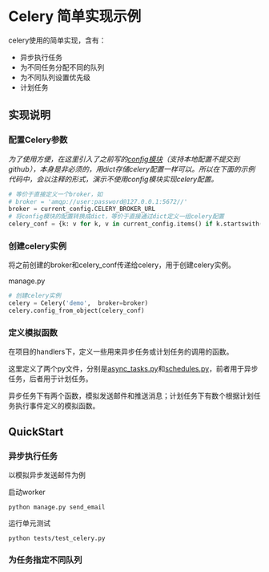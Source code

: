 # Celery 简单实现示例
celery使用的简单实现，含有：

- 异步执行任务
- 为不同任务分配不同的队列
- 为不同队列设置优先级
- 计划任务

## 实现说明

### 配置Celery参数

*为了使用方便，在这里引入了之前写的[config模块](https://github.com/blackmatrix7/matrix-toolkit/blob/master/toolkit/config.py)（支持本地配置不提交到github），本身是非必须的，用dict存储celery配置一样可以。所以在下面的示例代码中，会以注释的形式，演示不使用config模块实现celery配置。*

```python
# 等价于直接定义一个broker，如
# broker = 'amqp://user:password@127.0.0.1:5672//'
broker = current_config.CELERY_BROKER_URL
# 将config模块的配置转换成dict，等价于直接通过dict定义一组celery配置
celery_conf = {k: v for k, v in current_config.items() if k.startswith('CELERY')}
```

### 创建celery实例

将之前创建的broker和celery_conf传递给celery，用于创建celery实例。

manage.py

```python
# 创建celery实例
celery = Celery('demo',  broker=broker)
celery.config_from_object(celery_conf)
```

### 定义模拟函数

在项目的handlers下，定义一些用来异步任务或计划任务的调用的函数。

这里定义了两个py文件，分别是[async_tasks.py](https://github.com/blackmatrix7/celery-demo/blob/master/handlers/async_tasks.py)和[schedules.py](https://github.com/blackmatrix7/celery-demo/blob/master/handlers/schedules.py)，前者用于异步任务，后者用于计划任务。

异步任务下有两个函数，模拟发送邮件和推送消息；计划任务下有数个根据计划任务执行事件定义的模拟函数。

## QuickStart

### 异步执行任务

以模拟异步发送邮件为例

启动worker

```
python manage.py send_email
```

运行单元测试

```
python tests/test_celery.py 
```

### 为任务指定不同队列

